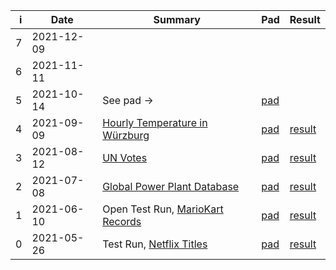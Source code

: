 |    i | Date       | Summary          |    Pad | Result |
| ---: | ---------- | ---------------- | ------ | ------ |
|    7 | 2021-12-09 | | | |
|    6 | 2021-11-11 | | | |
|    5 | 2021-10-14 | See pad &rarr; | [pad](https://go.uniwue.de/ddojo-pad) | |
|    4 | 2021-09-09 | [Hourly Temperature in Würzburg](https://cdc.dwd.de/portal/) | [pad](https://hackmd.io/5iIuyuHnRZOWOH88cFFeCA) | [result](https://ddojo.github.io/sessions/04_weather/exploration) |
|    3 | 2021-08-12 | [UN Votes](https://github.com/rfordatascience/tidytuesday/blob/master/data/2021/2021-03-23/readme.md) | [pad](https://hackmd.io/AfCChD1jTCiPY4dFztgvNw) | [result](https://ddojo.github.io/sessions/03_unvotes/exploration) |
|    2 | 2021-07-08 | [Global Power Plant Database](https://github.com/wri/global-power-plant-database/) | [pad](https://hackmd.io/nEtqtdxPTRajJKysKSykQQ) | [result](https://ddojo.github.io/sessions/02_powerplants/powerplant) |
|    1 | 2021-06-10 | Open Test Run, [MarioKart Records](https://github.com/rfordatascience/tidytuesday/blob/master/data/2021/2021-05-25/readme.md) | [pad](https://hackmd.io/qUl1BnMBRCGJpGR6uuFiQA) | [result](https://ddojo.github.io/sessions/01_mariokart/exploration.html) |
|    0 | 2021-05-26 | Test Run, [Netflix Titles](https://github.com/rfordatascience/tidytuesday/blob/master/data/2021/2021-04-20/readme.md) | [pad](https://hackmd.io/FUJE2rSHRHiqu-v1Vgg-gg) | [result](sessions/00_netflix/exploration) |
